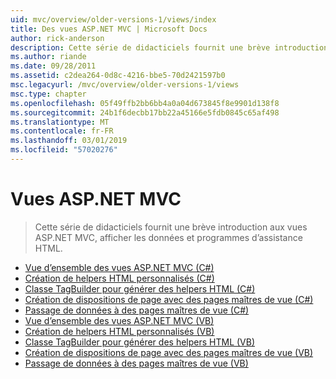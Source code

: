 ```yaml
---
uid: mvc/overview/older-versions-1/views/index
title: Des vues ASP.NET MVC | Microsoft Docs
author: rick-anderson
description: Cette série de didacticiels fournit une brève introduction aux vues ASP.NET MVC, afficher les données et programmes d’assistance HTML.
ms.author: riande
ms.date: 09/28/2011
ms.assetid: c2dea264-0d8c-4216-bbe5-70d2421597b0
msc.legacyurl: /mvc/overview/older-versions-1/views
msc.type: chapter
ms.openlocfilehash: 05f49ffb2bb6bb4a0a04d673845f8e9901d138f8
ms.sourcegitcommit: 24b1f6decbb17bb22a45166e5fdb0845c65af498
ms.translationtype: MT
ms.contentlocale: fr-FR
ms.lasthandoff: 03/01/2019
ms.locfileid: "57020276"
---
```

<a name="aspnet-mvc-views"></a>Vues ASP.NET MVC
====================
> Cette série de didacticiels fournit une brève introduction aux vues ASP.NET MVC, afficher les données et programmes d’assistance HTML.


- [Vue d’ensemble des vues ASP.NET MVC (C#)](asp-net-mvc-views-overview-cs.md)
- [Création de helpers HTML personnalisés (C#)](creating-custom-html-helpers-cs.md)
- [Classe TagBuilder pour générer des helpers HTML (C#)](using-the-tagbuilder-class-to-build-html-helpers-cs.md)
- [Création de dispositions de page avec des pages maîtres de vue (C#)](creating-page-layouts-with-view-master-pages-cs.md)
- [Passage de données à des pages maîtres de vue (C#)](passing-data-to-view-master-pages-cs.md)
- [Vue d’ensemble des vues ASP.NET MVC (VB)](asp-net-mvc-views-overview-vb.md)
- [Création de helpers HTML personnalisés (VB)](creating-custom-html-helpers-vb.md)
- [Classe TagBuilder pour générer des helpers HTML (VB)](using-the-tagbuilder-class-to-build-html-helpers-vb.md)
- [Création de dispositions de page avec des pages maîtres de vue (VB)](creating-page-layouts-with-view-master-pages-vb.md)
- [Passage de données à des pages maîtres de vue (VB)](passing-data-to-view-master-pages-vb.md)
